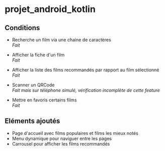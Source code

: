 # projet_android_kotlin  

##  Conditions

* Recherche un film via une chaine de caractères  
_Fait_

* Afficher la fiche d'un film  
_Fait_

* Afficher la liste des films recommandés par rapport au film sélectionné  
_Fait_

* Scanner un QRCode  
_Fait mais sur téléphone simulé, vérification incomplète de cette feature_

* Mettre en favoris certains films  
_Fait_

##  Eléments ajoutés  
* Page d'accueil avec films populaires et films les mieux notés
* Menu dynamique pour naviguer entre les pages
* Carrousel pour afficher les films recommandés

